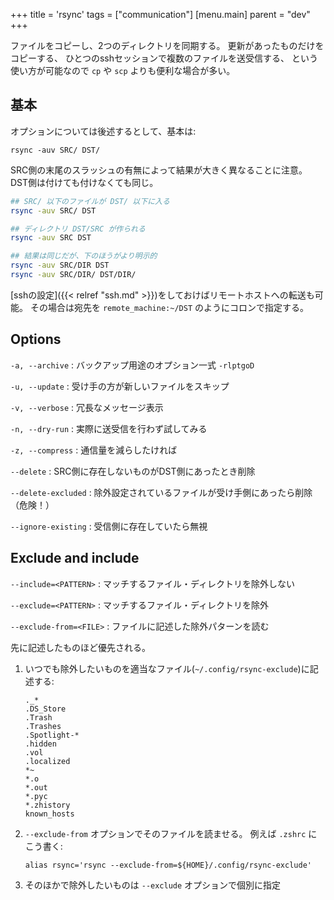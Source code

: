 +++
title = 'rsync'
tags = ["communication"]
[menu.main]
  parent = "dev"
+++

ファイルをコピーし、2つのディレクトリを同期する。
更新があったものだけをコピーする、
ひとつのsshセッションで複数のファイルを送受信する、
という使い方が可能なので `cp` や `scp` よりも便利な場合が多い。

## 基本

オプションについては後述するとして、基本は:

    rsync -auv SRC/ DST/

SRC側の末尾のスラッシュの有無によって結果が大きく異なることに注意。
DST側は付けても付けなくても同じ。

```sh
## SRC/ 以下のファイルが DST/ 以下に入る
rsync -auv SRC/ DST

## ディレクトリ DST/SRC が作られる
rsync -auv SRC DST

## 結果は同じだが、下のほうがより明示的
rsync -auv SRC/DIR DST
rsync -auv SRC/DIR/ DST/DIR/
```

[sshの設定]({{< relref "ssh.md" >}})をしておけばリモートホストへの転送も可能。
その場合は宛先を `remote_machine:~/DST` のようにコロンで指定する。

## Options

`-a, --archive`
:   バックアップ用途のオプション一式 `-rlptgoD`

`-u, --update`
:   受け手の方が新しいファイルをスキップ

`-v, --verbose`
:   冗長なメッセージ表示

`-n, --dry-run`
:   実際に送受信を行わず試してみる

`-z, --compress`
:   通信量を減らしたければ

`--delete`
:   SRC側に存在しないものがDST側にあったとき削除

`--delete-excluded`
:   除外設定されているファイルが受け手側にあったら削除（危険！）

`--ignore-existing`
:   受信側に存在していたら無視

## Exclude and include

`--include=<PATTERN>`
:   マッチするファイル・ディレクトリを除外しない

`--exclude=<PATTERN>`
:   マッチするファイル・ディレクトリを除外

`--exclude-from=<FILE>`
:   ファイルに記述した除外パターンを読む

先に記述したものほど優先される。

1.  いつでも除外したいものを適当なファイル(`~/.config/rsync-exclude`)に記述する:

        ._*
        .DS_Store
        .Trash
        .Trashes
        .Spotlight-*
        .hidden
        .vol
        .localized
        *~
        *.o
        *.out
        *.pyc
        *.zhistory
        known_hosts

1.  `--exclude-from` オプションでそのファイルを読ませる。
    例えば `.zshrc` にこう書く:

        alias rsync='rsync --exclude-from=${HOME}/.config/rsync-exclude'

1.  そのほかで除外したいものは `--exclude` オプションで個別に指定
